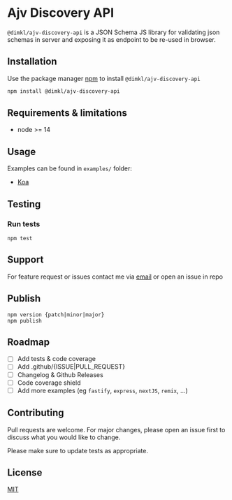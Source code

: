 # Ajv Discovery API

`@dimkl/ajv-discovery-api` is a JSON Schema JS library for validating json schemas in server and exposing it as endpoint to be re-used in browser.

## Installation

Use the package manager [npm](https://nodejs.org/en/download/) to install `@dimkl/ajv-discovery-api`

```bash
npm install @dimkl/ajv-discovery-api
```

## Requirements & limitations

- node >= 14

## Usage

Examples can be found in `examples/` folder:

- [Koa](./examples/koa)

## Testing

<!-- TODO: codecov -->

### Run tests

```
npm test
```

## Support
For feature request or issues contact me via [email](mailto:dimitris.klouvas@gmail.com) or open an issue in repo

## Publish

```
npm version {patch|minor|major}
npm publish
```

## Roadmap

- [ ] Add tests & code coverage
- [ ] Add .github/{ISSUE|PULL_REQUEST}
- [ ] Changelog & Github Releases
- [ ] Code coverage shield
- [ ] Add more examples (eg `fastify`, `express`, `nextJS`, `remix`, ...)

## Contributing

Pull requests are welcome. For major changes, please open an issue first
to discuss what you would like to change.

Please make sure to update tests as appropriate.

## License

[MIT](https://choosealicense.com/licenses/MIT/)